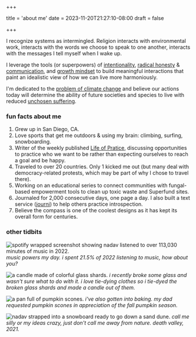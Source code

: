 +++

title = 'about me'
date = 2023-11-20T21:27:10-08:00
draft = false

+++

I recognize systems as intermingled. Religion interacts with environmental work, interacts with the words we choose to speak to one another, interacts with the messages I tell myself when I wake up. 

I leverage the tools (or superpowers) of [intentionality](https://medium.com/the-philosophers-stone/attention-and-intention-the-superpowers-of-the-human-mind-7a6837712afe), [radical honesty](https://www.radicalhonesty.com/) & [communication](https://medium.com/live-your-life-on-purpose/the-radical-communication-philosophy-i-try-to-live-by-353fe1e3a522), and [growth mindset](https://fs.blog/carol-dweck-mindset/) to build meaningful interactions that paint an idealistic view of how we can live more harmoniously.

I'm dedicated to the [problem of climate change](https://80000hours.org/problem-profiles/climate-change/) and believe our actions today will determine the ability of future societies and species to live with reduced [unchosen suffering](https://www.youtube.com/watch?v=1AqUYejDdmU).

### fun facts about me

1. Grew up in San Diego, CA.
2. Love sports that get me outdoors & using my brain: climbing, surfing, snowboarding.
3. Writer of the weekly published [Life of Pratice](https://lifeofpractice.substack.com), discussing opportunities to practice who we want to be rather than expecting ourselves to reach a goal and be happy.  
4. Traveled to over 20 countries. Only 1 kicked me out (but many deal with democracy-related protests, which may be part of why I chose to travel there).
5. Working on an educational series to connect communities with fungal-based empowerment tools to clean up toxic waste and Superfund sites.
6. Journaled for 2,000 consecutive days, one page a day. I also built a text service ([journi](/projects/journi)) to help others practice introspection.
7. Believe the compass is one of the coolest designs as it has kept its overall form for centuries.

### other tidbits
![spotify wrapped screenshot showing nadav listened to over 113,030 minutes of music in 2022.](/projects/nadav/music.png)
*music powers my day. i spent 21.5% of 2022 listening to music, how about you?*

![a candle made of colorful glass shards.](/projects/nadav/candle.png)
*i recently broke some glass and wasn't sure what to do with it. i love tie-dying clothes so i tie-dyed the broken glass shards and made a candle out of them.*

![a pan full of pumpkin scones.](/projects/nadav/scones.png)
*i've also gotten into baking. my dad requested pumpkin scones in appreciation of the fall pumpkin season.*

![nadav strapped into a snowboard ready to go down a sand dune.](/projects/nadav/sand.png)
*call me silly or my ideas crazy, just don't call me away from nature.* 
*death valley, 2021.*
